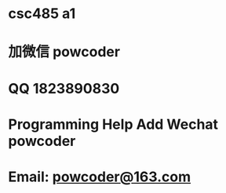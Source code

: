 # csc485 a1
# 加微信 powcoder

# QQ 1823890830

# Programming Help Add Wechat powcoder

# Email: powcoder@163.com

